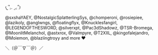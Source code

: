  𐔌՞꜆.  ̫.꜀՞𐦯

@sxshaYAEY, @NostalgicSplatterlingSys, @chomperoni, @rosiepiee, @lazikoly, @anglwngs, @floatingflyx, @Knucklesfangirl, @LEGENDOFTHESWORD, @silverxpt, @Pac3dShadowz, @TSR-Bromega, @MoonlitMelanchol, @astxrox, @Valmpyre, @T2XIIL, @kingofalejandro, @Moiemon, @blaziingtroyy and more ♥︎ 

 ＼（＠￣∇￣＠）／
